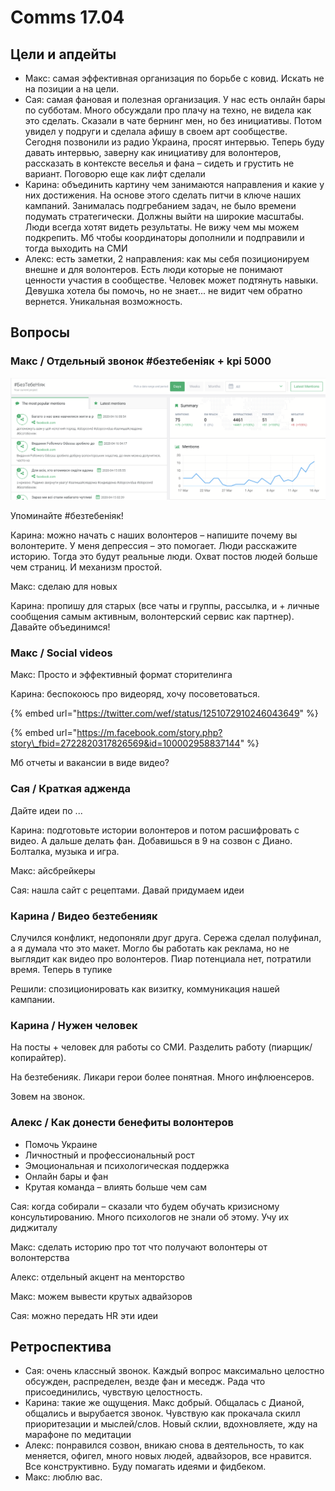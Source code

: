 # Comms 17.04

## Цели и апдейты

* Макс: самая эффективная организация по борьбе с ковид. Искать не на позиции а на цели.
* Сая: самая фановая и полезная организация. У нас есть онлайн бары по субботам. Много обсуждали про плачу на техно, не видела как это сделать. Сказали в чате бернинг мен, но без инициативы. Потом увидел у подруги и сделала афишу в своем арт сообществе. Сегодня позвонили из радио Украина, просят интервью. Теперь буду давать интервью, заверну как инициативу для волонтеров, рассказать в контексте веселья и фана – сидеть и грустить не вариант. Поговорю еще как лифт сделали
* Карина: объединить картину чем занимаются направления и какие у них достижения. На основе этого сделать питчи в ключе наших кампаний. Занималась подгребанием задач, не было времени подумать стратегически. Должны выйти на широкие масштабы. Люди всегда хотят видеть результаты. Не вижу чем мы можем подкрепить. Мб чтобы координаторы дополнили и подправили и тогда выходить на СМИ
* Алекс: есть заметки, 2 направления: как мы себя позиционируем внешне и для волонтеров. Есть люди которые не понимают ценности участия в сообществе. Человек может подтянуть навыки. Девушка хотела бы помочь, но не знает... не видит чем обратно вернется. Уникальная возможность.

## Вопросы

### Макс / Отдельный звонок \#безтебеніяк + kpi 5000

![](../../.gitbook/assets/image%20%2827%29.png)

Упоминайте \#безтебеніяк!

Карина: можно начать с наших волонтеров – напишите почему вы волонтерите. У меня депрессия – это помогает. Люди расскажите историю. Тогда это будут реальные люди. Охват постов людей больше чем страниц. И механизм простой.

Макс: сделаю для новых

Карина: пропишу для старых \(все чаты и группы, рассылка, и + личные сообщения самым активным, волонтерский сервис как партнер\). Давайте объединимся! 

### Макс / Social videos

Макс: Просто и эффективный формат сторителинга

Карина: беспокоюсь про видеоряд, хочу посоветоваться.

{% embed url="https://twitter.com/wef/status/1251072910246043649" %}

{% embed url="https://m.facebook.com/story.php?story\_fbid=2722820317826569&id=100002958837144" %}

Мб отчеты и вакансии в виде видео? 

### Сая / Краткая адженда

Дайте идеи по ...

Карина: подготовьте истории волонтеров и потом расшифровать с видео. А дальше делать фан. Добавишься в 9 на созвон с Диано. Болталка, музыка и игра.

Макс: айсбрейкеры

Сая: нашла сайт с рецептами. Давай придумаем идеи

### Карина / Видео безтебенияк

Случился конфликт, недопоняли друг друга. Сережа сделал полуфинал, а я думала что это макет. Могло бы работать как реклама, но не выглядит как видео про волонтеров. Пиар потенциала нет, потратили время. Теперь в тупике

Решили: спозиционировать как визитку, коммуникация нашей кампании.

### Карина / Нужен человек

На посты + человек для работы со СМИ. Разделить работу \(пиарщик/копирайтер\).

На безтебенияк. Ликари герои более понятная. Много инфлюенсеров.

Зовем на звонок.

### Алекс / Как донести бенефиты волонтеров

* Помочь Украине
* Личностный и профессиональный рост
* Эмоциональная и психологическая поддержка
* Онлайн бары и фан
* Крутая команда – влиять больше чем сам

Сая: когда собирали – сказали что будем обучать кризисному консультированию. Много психологов не знали об этому. Учу их диджиталу

Макс: сделать историю про тот что получают волонтеры от волонтерства

Алекс: отдельный акцент на менторство

Макс: можем вывести крутых адвайзоров

Сая: можно передать HR эти идеи

## Ретроспектива

* Сая: очень классный звонок. Каждый вопрос максимально целостно обсужден, распределен, везде фан и меседж. Рада что присоединились, чувствую целостность. 
* Карина: такие же ощущения. Макс добрый. Общалась с Дианой, общались и вырубается звонок. Чувствую как прокачала скилл приоритезации и мыслей/слов. Новый склии, вдохновляете, жду на марафоне по медитации
* Алекс: понравился созвон, вникаю снова в деятельность, то как меняется, офигел, много новых людей, адвайзоров, все нравится. Все конструктивно. Буду помагать идеями и фидбеком.
* Макс: люблю вас.

